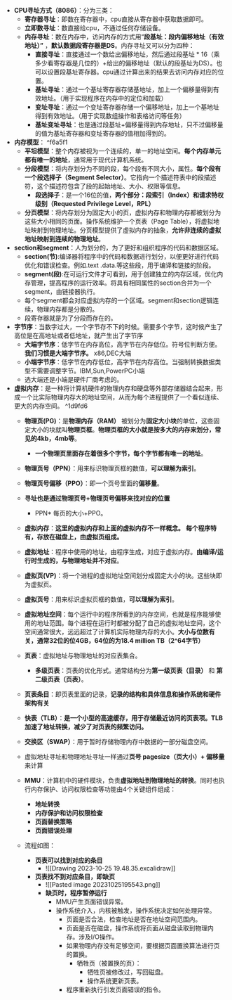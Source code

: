 - **CPU寻址方式（8086）**：分为三类：
	- **寄存器寻址**：即数在寄存器中，cpu直接从寄存器中获取数据即可。
	- **立即数寻址**：数直接给cpu，不通过任何存储设备。
	- **内存寻址**：数在内存中，访问内存的方式用“**段基址：段内偏移地址（有效地址）”** ，**默认数据段寄存器是DS**。内存寻址又可以分为四种：
		- **直接寻址**：直接通过一个数给出偏移地址，然后通过段基址 * 16（乘多少看寄存器是几位的）+给出的偏移地址（默认的段基址为DS）。也可以设置段基址寄存器。cpu通过计算出来的结果去访问内存对应的位置。 
		- **基址寻址**：通过一个基址寄存器存储基地址，加上一个偏移量得到有效地址。（用于实现程序在内存中的定位和加载）
		- **变址寻址**：通过一个变址寄存器存储一个偏移地址，加上一个基地址得到有效地址。（用于实现数组操作和表格访问等任务）
		- **基址变址寻址**：也是通过段基址+偏移量得到内存地址，只不过偏移量的值为基址寄存器和变址寄存器的值相加得到的。
- **内存模型**： ^f6a5f1
	- **平坦模型**：整个内存被视为一个连续的，单一的地址空间。**每个内存单元都有唯一的地址**，通常用于现代计算机系统。
	- **分段模型**：将内存划分为不同的段，每个段有不同大小，属性。**每个段有一个段选择子（Segment Selector）**。它指向一个描述符表中的段描述符，这个描述符包含了段的起始地址、大小、权限等信息。
		- **段选择子**：是一个16位的值，**两个部分：段索引（Index）和请求特权级别（Requested Privilege Level，RPL）**
	- **分页模型**：将内存划分为固定大小的页，虚拟内存和物理内存都被划分为这些大小相同的页面。操作系统维护一个页表（Page Table），将虚拟地址映射到物理地址。分页模型提供了虚拟内存的抽象，**允许非连续的虚拟地址映射到连续的物理地址**。
- **section和segment**：人为划分的，为了更好和组织程序的代码和数据区域。
	- **section(节)**:编译器将程序中的代码和数据进行划分，以便更好进行代码优化和错误检查。例如.text .data.等这些段，用于编译和链接的阶段。
	- **segment(段)**:在可运行文件才可看到，用于创建独立的内存区域，优化内存管理，提高程序的运行效率。将具有相同属性的section合并为一个segment，由链接器执行。
	-  每个segment都会对应虚拟内存的一个区域。segment和section逻辑连续，物理内存都是分散的。
	- 段寄存器就是为了分段而存在的。
- **字节序**：当数字过大，一个字节存不下的时候。需要多个字节，这时候产生了高位是在高地址或者低地址，就产生出了字节序
	- **大端字节序**：低字节在内存高位，高字节在内存低位。符号位判断方便。**我们习惯是大端字节序。** x86,DEC大端
	- **小端字节序**：低字节在内存低位，高字节在内存高位。当强制转换数据类型不需要调整字节。IBM,Sun,PowerPC小端
	- 选大端还是小端是硬件厂商考虑的。
- **虚拟内存**：是一种将计算机硬件的物理内存和硬盘等外部存储器结合起来，形成一个比实际物理内存大的地址空间，从而为每个进程提供了一个看似连续、更大的内存空间。 ^1d9fd6
	-  **物理页(PG)**：是**物理内存（RAM）** 被划分为**固定大小块**的单位，这些固定大小的块就叫**物理页框**。**物理页框的大小就是按多大的内存来划分，常见的4kb，4mb等**。
		- **一个物理页里面存在着很多个字节，每个字节都有唯一的地址**。
	- **物理页号（PPN）**：用来标识物理页框的数值，**可以理解为索引**。
	- **物理页号偏移（PPO）**：即一个页号里面的**偏移量**。
	- **寻址也是通过物理页号+物理页号偏移来找对应的位置**
		- PPN* 每页的大小+PPO。

	- **虚拟内存**：**这里的虚拟内存和上面的虚拟内存不一样概念。** **每个程序特有，存放在磁盘上，由虚拟页组成。**
	- **虚拟地址**：程序中使用的地址，由程序生成，对应于虚拟内存。**由编译/运行时生成的，与物理地址并不对应**。
	- **虚拟页(VP)**：将一个进程的虚拟地址空间划分成固定大小的块。这些块即为虚拟页。
	- **虚拟页号**：用来标识虚拟页框的数值，**可以理解为索引**。
	- **虚拟地址空间**：每个运行中的程序所看到的内存空间，也就是程序能够使用的地址范围。每个进程在运行时都被分配了自己的虚拟地址空间，这个空间通常很大，远远超过了计算机实际物理内存的大小。**大小与位数有关，通常32位的位4GB，64位的为18.4 million TB（2^64字节）**
	
	 - **页表**：虚拟地址与物理地址的对应表集合。
		 - **多级页表**：页表的优化形式。通常结构分为**第一级页表（目录）** 和 **第二级页表（页表）**。
	 - **页表条目**：即页表里面的记录，**记录的结构和具体信息和操作系统和硬件架构有关**
	 - **快表（TLB）**：**是一个小型的高速缓存，用于存储最近访问的页表项。TLB加速了地址转换，减少了对页表的频繁访问。**
	 - **交换区（SWAP）**：用于暂时存储物理内存中数据的一部分磁盘空间。
	 - 虚拟地址寻址和物理地址寻址一样通过**页号 pagesize（页大小）+ 偏移量**来计算
	 - **MMU**：计算机中的硬件模块，负责**虚拟地址到物理地址的转换**。同时也执行内存保护、访问权限检查等功能由4个关键组件组成：
		- **地址转换**
		- **内存保护和访问权限检查**
		- **页面替换策略**
		- **页面错误处理**
	
	 - 流程如图：
		 - **页表可以找到对应的条目**
			 - ![[Drawing 2023-10-25 19.48.35.excalidraw]]
		 - **页表找不到对应条目，即缺页**
			 - ![[Pasted image 20231025195543.png]]
			 - **缺页时，程序暂停运行**
				 - MMU产生页面错误异常。
				 - 操作系统介入，内核被触发，操作系统决定如何处理异常。
					 - 页面是否合法，检查地址是否在地址空间范围内。
					 - 页面是否在磁盘，操作系统将页面从磁盘读取到物理内存。涉及I/O操作。
					 - 如果物理内存没有足够空间，要根据页面置换算法进行页的置换。
						 - 牺牲页（被置换的页）：
							 - 牺牲页被修改过，写回磁盘。
							 - 操作系统更新页表。
					- 程序重新执行引发页面错误的指令。